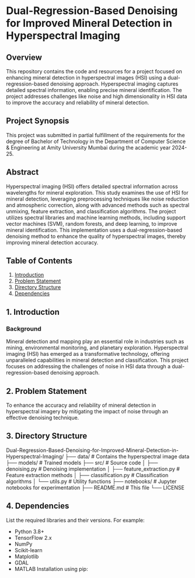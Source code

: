 # Dual-Regression-Based Denoising for Improved Mineral Detection in Hyperspectral Imaging

## Overview

This repository contains the code and resources for a project focused on enhancing mineral detection in hyperspectral images (HSI) using a dual-regression-based denoising approach. Hyperspectral imaging captures detailed spectral information, enabling precise mineral identification. The project addresses challenges like noise and high dimensionality in HSI data to improve the accuracy and reliability of mineral detection.


## Project Synopsis

This project was submitted in partial fulfillment of the requirements for the degree of Bachelor of Technology in the Department of Computer Science & Engineering at Amity University Mumbai during the academic year 2024-25.

## Abstract

Hyperspectral imaging (HSI) offers detailed spectral information across wavelengths for mineral exploration. This study examines the use of HSI for mineral detection, leveraging preprocessing techniques like noise reduction and atmospheric correction, along with advanced methods such as spectral unmixing, feature extraction, and classification algorithms. The project utilizes spectral libraries and machine learning methods, including support vector machines (SVM), random forests, and deep learning, to improve mineral identification. This implementation uses a dual-regression-based denoising method to enhance the quality of hyperspectral images, thereby improving mineral detection accuracy.

## Table of Contents

1.  [Introduction](#1-introduction)
2.  [Problem Statement](#2-problem-statement)
3.  [Directory Structure](#3-directory-structure)
4.  [Dependencies](#4-dependencies)


## 1. Introduction


### Background

Mineral detection and mapping play an essential role in industries such as mining, environmental monitoring, and planetary exploration. Hyperspectral imaging (HSI) has emerged as a transformative technology, offering unparalleled capabilities in mineral detection and classification. This project focuses on addressing the challenges of noise in HSI data through a dual-regression-based denoising approach.

## 2. Problem Statement

To enhance the accuracy and reliability of mineral detection in hyperspectral imagery by mitigating the impact of noise through an effective denoising technique.

## 3. Directory Structure

Dual-Regression-Based-Denoising-for-Improved-Mineral-Detection-in-Hyperspectral-Imaging/
├── data/ # Contains the hyperspectral image data
├── models/ # Trained models
├── src/ # Source code
│ ├── denoising.py # Denoising implementation
│ ├── feature_extraction.py # Feature extraction methods
│ ├── classification.py # Classification algorithms
│ └── utils.py # Utility functions
├── notebooks/ # Jupyter notebooks for experimentation
├── README.md # This file
└── LICENSE



## 4. Dependencies

List the required libraries and their versions.  For example:

-   Python 3.8+
-   TensorFlow 2.x
-   NumPy
-   Scikit-learn
-   Matplotlib
-   GDAL
-   MATLAB
Installation using pip:

